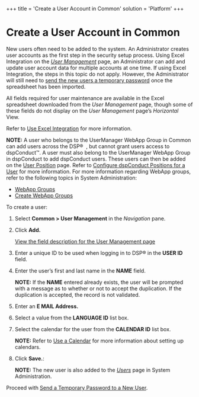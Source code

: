 +++
title = 'Create a User Account in Common'
solution = 'Platform'
+++

# Create a User Account in Common

New users often need to be added to the system. An Administrator creates
user accounts as the first step in the security setup process. Using
Excel Integration on the *[User
Management](../Page_Desc/User_Management_H)* page, an Administrator
can add and update user account data for multiple accounts at one time.
If using Excel Integration, the steps in this topic do not apply.
However, the Administrator will still need to [send the new users a
temporary password](Send_a_Temporary_Password_to_a_User) once the
spreadsheet has been imported.

All fields required for user maintenance are available in the Excel
spreadsheet downloaded from the *User Management* page, though some of
these fields do not display on the *User Management* page’s *Horizontal*
View.

Refer to [Use Excel
Integration](../../Excel_Int/Use_Excel_Integration) for more
information.

**NOTE:** A user who belongs to the UserManager WebApp Group in Common
can add users across the DSP®  , but cannot grant users access to
dspConduct™. A user must also belong to the UserManager WebApp Group in
dspConduct to add dspConduct users. These users can then be added on the
[User
Position](../../../Master_Data_Mgmt/dspConduct/Page_Desc/User_Position)
page. Refer to [Configure dspConduct Positions for a
User](../../../Master_Data_Mgmt/dspConduct/Use_Cases/Configure_dspConduct_Positions_for_a_User)
for more information. For more information regarding WebApp groups,
refer to the following topics in System Administration:

  - [WebApp Groups](../../Sys_Admin/Page_Desc/WebApp_Groups_H)
  - [Create WebApp
    Groups](../../Sys_Admin/Use_Cases/Create_WebApp_Groups)

To create a user:

1.  Select **Common \> User Management** in the *Navigation* pane.

2.  Click **Add.**
    
    [View the field description for the User Management
    page](../Page_Desc/User_Management_H)

3.  Enter a unique ID to be used when logging in to DSP® in the **USER
    ID** field.

4.  Enter the user’s first and last name in the **NAME** field.
    
    **NOTE:** If the **NAME** entered already exists, the user will be
    prompted with a message as to whether or not to accept the
    duplication. If the duplication is accepted, the record is not
    validated.

5.  Enter an **E MAIL Address.**

6.  Select a value from the **LANGUAGE ID** list box.

7.  Select the calendar for the user from the **CALENDAR ID** list box.
    
    **NOTE:** Refer to [Use a Calendar](Use_a_Calendar) for more
    information about setting up calendars.

8.  Click **Save.**:
    
    **NOTE:** The new user is also added to the
    *[Users](../../Sys_Admin/Page_Desc/Users_H)* page in System
    Administration.

Proceed with [Send a Temporary Password to a New
User](../Page_Desc/Results).
